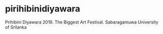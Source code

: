 # pirihibinidiyawara
Prihibini Diyawara 2019. 
The Biggest Art Festival. 
Sabaragamuwa University of Srilanka
